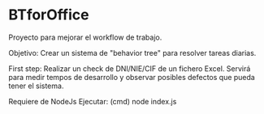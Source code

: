 # BTforOffice
Proyecto para mejorar el workflow de trabajo.


Objetivo:
Crear un sistema de "behavior tree" para resolver tareas diarias.

First step:
Realizar un check de DNI/NIE/CIF de un fichero Excel.
Servirá para medir tempos de desarrollo y observar posibles defectos que pueda tener el sistema.



Requiere de NodeJs
Ejecutar: (cmd) node index.js
